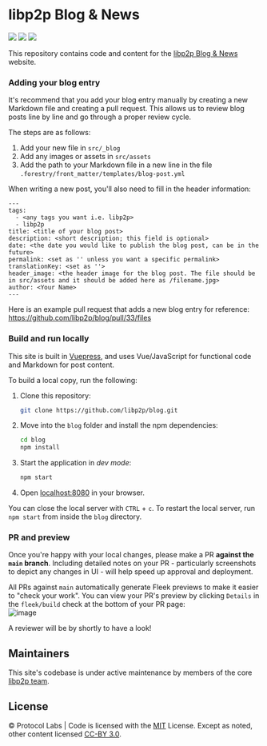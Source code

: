 # libp2p Blog & News

[![](https://img.shields.io/badge/made%20by-Protocol%20Labs-blue.svg)](https://protocol.ai)
[![](https://img.shields.io/badge/platform-VuePress-green.svg)](https://vuepress.vuejs.org/)
[![](https://img.shields.io/badge/deployed%20on-Fleek-ff69b4.svg)](http://fleek.co/)


This repository contains code and content for the [libp2p Blog & News](https://blog.libp2p.io/) website.

### Adding your blog entry

It's recommend that you add your blog entry manually by creating a new Markdown file and creating a pull request.
This allows us to review blog posts line by line and go through a proper review cycle.

The steps are as follows:
1. Add your new file in `src/_blog`
2. Add any images or assets in `src/assets`
3. Add the path to your Markdown file in a new line in the file `.forestry/front_matter/templates/blog-post.yml`

When writing a new post, you'll also need to fill in the header information:
```
---
tags:
  - <any tags you want i.e. libp2p>
  - libp2p
title: <title of your blog post>
description: <short description; this field is optional>
date: <the date you would like to publish the blog post, can be in the future>
permalink: <set as '' unless you want a specific permalink>
translationKey: <set as ''>
header_image: <the header image for the blog post. The file should be in src/assets and it should be added here as /filename.jpg>
author: <Your Name>
---
```

Here is an example pull request that adds a new blog entry for reference: https://github.com/libp2p/blog/pull/33/files

### Build and run locally

This site is built in [Vuepress](https://vuepress.vuejs.org/guide/), and uses Vue/JavaScript for functional code and Markdown for post content.

To build a local copy, run the following:

1. Clone this repository:

   ```bash
   git clone https://github.com/libp2p/blog.git
   ```

1. Move into the `blog` folder and install the npm dependencies:

   ```bash
   cd blog
   npm install
   ```

1. Start the application in _dev mode_:

   ```bash
   npm start
   ```

1. Open [localhost:8080](http://localhost:8080) in your browser.

You can close the local server with `CTRL` + `c`. To restart the local server, run `npm start` from inside the `blog` directory.

### PR and preview

Once you're happy with your local changes, please make a PR **against the `main` branch**. Including detailed notes on your PR - particularly screenshots to depict any changes in UI - will help speed up approval and deployment.

All PRs against `main` automatically generate Fleek previews to make it easier to "check your work". You can view your PR's preview by clicking `Details` in the `fleek/build` check at the bottom of your PR page:<br/>
![image](https://user-images.githubusercontent.com/1507828/110034382-9dbb5b80-7cf7-11eb-89a4-7772970677d3.png)

A reviewer will be by shortly to have a look!

## Maintainers

This site's codebase is under active maintenance by members of the core [libp2p team](https://libp2p.io/).

## License

© Protocol Labs | Code is licensed with the [MIT](LICENSE) License. Except as noted, other content licensed [CC-BY 3.0](https://creativecommons.org/licenses/by/3.0/us/).
